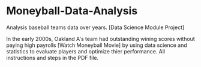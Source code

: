 # Moneyball-Data-Analysis
Analysis baseball teams data over years. [Data Science Module Project]

In the early 2000s, Oakland A's team had outstanding wining scores without paying high payrolls [Watch Moneyball Movie] by using data science and statistics 
to evaluate players and optimize thier performance. All instructions and steps in the PDF file.


